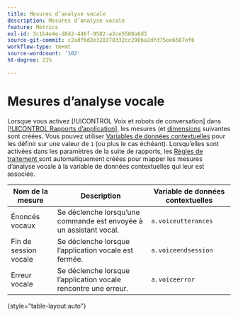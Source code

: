 ```yaml
---
title: Mesures d’analyse vocale
description: Mesures d’analyse vocale
feature: Metrics
exl-id: 3c1b4e4e-d8d2-446f-9582-a2ce5580a8d3
source-git-commit: c2adf6d2e328378332cc290ba2dfd75ee6587ef6
workflow-type: tm+mt
source-wordcount: '102'
ht-degree: 21%

---
```


# Mesures d’analyse vocale

Lorsque vous activez [!UICONTROL Voix et robots de conversation] dans [[!UICONTROL Rapports d’application]](/help/admin/admin/c-manage-report-suites/c-edit-report-suites/app-reporting.md), les mesures (et [dimensions](../dimensions/voice-dimensions.md) suivantes sont créées. Vous pouvez utiliser [Variables de données contextuelles](/help/implement/vars/page-vars/contextdata.md) pour les définir sur une valeur de `1` (ou plus le cas échéant). Lorsqu’elles sont activées dans les paramètres de la suite de rapports, les [ Règles de traitement ](/help/admin/admin/c-manage-report-suites/c-edit-report-suites/general/processing-rules/pr-overview.md) sont automatiquement créées pour mapper les mesures d’analyse vocale à la variable de données contextuelles qui leur est associée.

| Nom de la mesure | Description | Variable de données contextuelles |
| --- | --- | --- |
| Énoncés vocaux | Se déclenche lorsqu’une commande est envoyée à un assistant vocal. | `a.voiceutterances` |
| Fin de session vocale | Se déclenche lorsque l’application vocale est fermée. | `a.voiceendsession` |
| Erreur vocale | Se déclenche lorsque l’application vocale rencontre une erreur. | `a.voiceerror` |

{style="table-layout:auto"}
